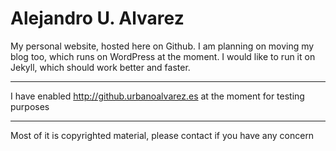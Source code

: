 Alejandro U. Alvarez
==================

My personal website, hosted here on Github. I am planning on moving my blog too, which runs on WordPress at the moment.
I would like to run it on Jekyll, which should work better and faster.

- - - -
I have enabled http://github.urbanoalvarez.es at the moment for testing purposes

- - - -

Most of it is copyrighted material, please contact if you have any concern
